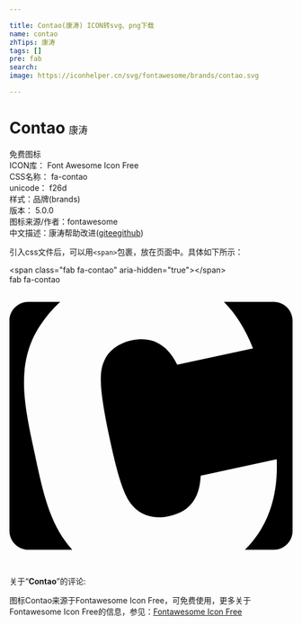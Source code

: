 ```yaml
---

title: Contao(康涛) ICON转svg、png下载
name: contao
zhTips: 康涛
tags: []
pre: fab
search: 
image: https://iconhelper.cn/svg/fontawesome/brands/contao.svg

---
```


# Contao  <small style="font-size: 60%;font-weight: 100">康涛</small>


<div class="detail-page">
<p>
<span><span class="badge-success badge">免费图标</span> </span>
<br/>
<span>
ICON库：
<span class="badge-secondary badge">Font Awesome Icon Free</span> 
</span>
<br/>
<span>
CSS名称：
<span class="badge-secondary badge">fa-contao</span> 
</span>
<br/>
<span>
unicode：
<span class="badge-secondary badge">f26d</span> 
<copy-btn content='f26d' btn-title=""></copy-btn>
<copy-btn :content='String.fromCodePoint(parseInt("f26d", 16))' btn-title="复制U"></copy-btn>
</span><br/><span>样式：<span class="badge-light badge">品牌(brands)</span></span>
<br/>
<span>
版本：
<span class="badge-secondary badge">5.0.0</span> 
</span>
<br/>
<span>图标来源/作者：<span class="badge-light badge">fontawesome</span></span> 
<br/>
<span class="zh-detail">中文描述：<span class="badge-primary badge">康涛</span><span class="help-link"><span>帮助改进</span>(<a href="https://gitee.com/liuwave/icon-helper/edit/master/json/fontawesome/brands/contao.json" target="_blank" rel="noopener noreferrer">gitee</a><a href="https://github.com/liuwave/icon-helper/edit/master/json/fontawesome/brands/contao.json" target="_blank" rel="noopener noreferrer">github</a></span>)</span><br/>
</p>
</div>
<div class="alert alert-dark">
  <i class="fab fa-contao fa-xs"></i>
  <i class="fab fa-contao fa-sm"></i>
  <i class="fab fa-contao fa-lg"></i>
  <i class="fab fa-contao fa-2x"></i>
  <i class="fab fa-contao fa-3x"></i>
  <i class="fab fa-contao fa-5x"></i>
  <i class="fab fa-contao fa-7x"></i>
</div>
<div>
  <p>引入css文件后，可以用<code>&lt;span&gt;</code>包裹，放在页面中。具体如下所示：    
  </p>
  <div class="alert alert-primary" style="font-size: 14px">
    &lt;span class="fab fa-contao" aria-hidden="true"&gt;&lt;/span&gt;
    <copy-btn content='<span class="fab fa-contao" aria-hidden="true"></span>'></copy-btn>
  </div>
  <div class="alert alert-secondary">
    <i class="fab fa-contao"
    style="font-size: 24px"
    aria-hidden="true"></i> fab fa-contao
    <copy-btn content="fab fa-contao" btn-title="复制图标名称"></copy-btn>
  </div>
</div>
<div id="svg" class="svg-wrap">
<svg xmlns="http://www.w3.org/2000/svg" viewBox="0 0 512 512"><path d="M45.4 305c14.4 67.1 26.4 129 68.2 175H34c-18.7 0-34-15.2-34-34V66c0-18.7 15.2-34 34-34h57.7C77.9 44.6 65.6 59.2 54.8 75.6c-45.4 70-27 146.8-9.4 229.4zM478 32h-90.2c21.4 21.4 39.2 49.5 52.7 84.1l-137.1 29.3c-14.9-29-37.8-53.3-82.6-43.9-24.6 5.3-41 19.3-48.3 34.6-8.8 18.7-13.2 39.8 8.2 140.3 21.1 100.2 33.7 117.7 49.5 131.2 12.9 11.1 33.4 17 58.3 11.7 44.5-9.4 55.7-40.7 57.4-73.2l137.4-29.6c3.2 71.5-18.7 125.2-57.4 163.6H478c18.7 0 34-15.2 34-34V66c0-18.8-15.2-34-34-34z"/></svg>
</div>
<detail full-name='fa-contao'></detail>
<div class="icon-detail__container">
<p>关于“<b>Contao</b>”的评论:</p>
</div>
<Vssue title="关于“Contao”的评论" />    
<div><p>图标Contao来源于Fontawesome Icon Free，可免费使用，更多关于  Fontawesome Icon Free的信息，参见：<a target="_blank" href="https://iconhelper.cn/fontawesome.html">Fontawesome Icon Free</a>
</p></div>
